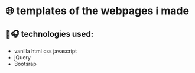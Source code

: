# 🌐 templates of the webpages i made 
## 🦾🎧 technologies used:
- vanilla html css javascript 
- jQuery
- Bootsrap



